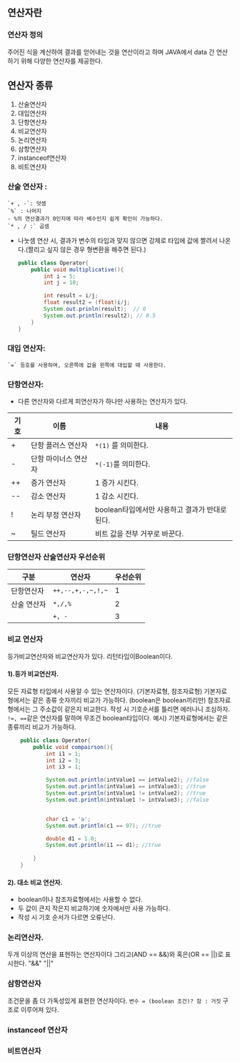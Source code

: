 
## 연산자란

### 연산자 정의
주어진 식을 계산하여 결과를 얻어내는 것을 연산이라고 하며 
JAVA에서 data 간  연산하기 위해 다양한 연산자를 제공한다.


##  연산자 종류

1. 산술연산자
2. 대입연산자
3. 단항연산자
4. 비교연산자
5. 논리연산자
6. 삼항연산자
7. instanceof연산자
8. 비트연산자


### 산술 연산자 : 
	`+ , -`: 덧셈
	`%` : 나머지 
	- %의 연산결과가 0인지에 따라 배수인지 쉽게 확인이 가능하다. 
	`* , / :` 곱셈
- 나눗셈 연산 시, 결과가 변수의 타입과 맞지 않으면 강제로 타입에 값에 짤려서 나온다.(짤리고 싶지 않은 경우 형변환을 해주면 된다.)
	~~~Java
	public class Operator{
		public void multiplicative(){
			int i = 5;
			int j = 10;

			int result = i/j;
			float result2 = (float)i/j;
			System.out.prinln(result);  // 0 
			System.out.println(result2); // 0.5
		}
	}
	~~~


###  대입 연산자: 
	`=` 등호를 사용하며, 오른쪽에 값을 왼쪽에 대입할 때 사용한다.


### 단항연산자:
- 다른 연산자와 다르게 피연산자가 하나만 사용하는 연산자가 있다. 

| 기호 | 이름                 | 내용                                          |
| ---- | -------------------- | --------------------------------------------- |
| +    | 단항 플러스 연산자   | `*(1)` 를 의미한다.                           |
| -    | 단항 마이너스 연산자 | `*(-1)`를 의미한다.                           |
| ++   | 증가 연산자          | 1 증가 시킨다.                                |
| --   | 감소 연산자          | 1 감소 시킨다.                                |
| !    | 논리 부정 연산자     | boolean타입에서만 사용하고 결과가 반대로된다. |
| ~    | 틸드 연산자          | 비트 값을 전부 거꾸로 바꾼다.                                              |

### 단항연산자 산술연산자 우선순위
| 구분        | 연산자 | 우선순위 |
| ----------- | ------ | -------- |
| 단항연산자  |     `++,--,+,-,~,!,~`  |     1     |
| 산술 연산자 |      `*,/,%`  |     2     |
|             | `+, - `       |       3   |


### 비교 연산자
등가비교연산자와 비교연산자가 있다. 
리턴타입이Boolean이다. 

#### 1).등가 비교연산자.
모든 자료형 타입에서 사용알 수 있는 연산자이다. (기본자료형, 참조자료형)
기본자료형에서는 같은 종류 숫자끼리 비교가 가능하다. (boolean은 boolean끼리만)
참조자료형에서는 그 주소값이 같은지 비교한다.
작성 시 기호순서를 틀리면 에러나니 조심하자.
`!=, ==`같은 연산자를 말하며 무조건 boolean타입이다.
예시) 기본자료형에서는 같은 종류끼리 비교가 가능하다.
~~~Java
	public class Operator{
		public void compairson(){
			int i1 = 1;
			int i2 = 3; 
			int i3 = 1;

			System.out.println(intValue1 == intValue2); //false
			System.out.println(intValue1 == intValue3); //true
			System.out.println(intValue1 != intValue2); //true
			System.out.println(intValue1 != intValue3); //false


			char c1 = 'a';
			System.out.println(c1 == 97); //true

			double d1 = 1.0;
			System.out.println(i1 == d1); //true
			
		}
	}
~~~

#### 2). 대소 비교 연산자.
- boolean이나 참조자료형에서는 사용할 수 없다. 
- 두 값이 큰지 작은지 비교하기에 숫자에서만 사용 가능하다. 
-  작성 시 기호 순서가 다르면 오류난다. 


### 논리연산자.
두개 이상의 연산을 표현하는 연산자이다
그리고(AND == &&)와 혹은(OR == ||)로 표시한다. 
"&&"
"||"

### 삼항연산자
조건문을 좀 더 가독성있게 표현한 연산자이다. 
`변수 = (boolean 조건)? 참 : 거짓` 구조로 이루어져 있다. 

### instanceof 연산자
	

### 비트연산자